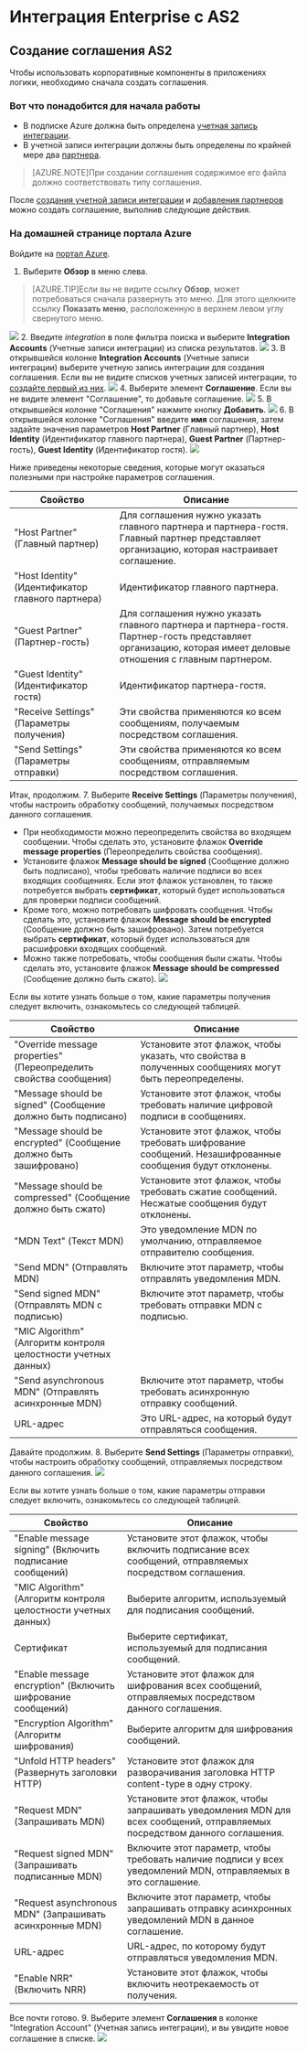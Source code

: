 <properties 
	pageTitle="Узнайте, как создать соглашение AS2 для пакета интеграции Enterprise." 
	description="Как создать соглашение AS2 для пакета интеграции Enterprise | Служба приложений Microsoft Azure" 
	services="app-service\logic" 
	documentationCenter=".net,nodejs,java"
	authors="msftman" 
	manager="erikre" 
	editor="cgronlun"/>

<tags 
	ms.service="logic-apps" 
	ms.workload="integration" 
	ms.tgt_pltfrm="na" 
	ms.devlang="na" 
	ms.topic="article" 
	ms.date="06/29/2016" 
	ms.author="deonhe"/>

# Интеграция Enterprise с AS2

## Создание соглашения AS2
Чтобы использовать корпоративные компоненты в приложениях логики, необходимо сначала создать соглашения.

### Вот что понадобится для начала работы
- В подписке Azure должна быть определена [учетная запись интеграции](./app-service-logic-enterprise-integration-accounts.md).
- В учетной записи интеграции должны быть определены по крайней мере два [партнера](./app-service-logic-enterprise-integration-partners.md).

>[AZURE.NOTE]При создании соглашения содержимое его файла должно соответствовать типу соглашения.


После [создания учетной записи интеграции](./app-service-logic-enterprise-integration-accounts.md) и [добавления партнеров](./app-service-logic-enterprise-integration-partners.md) можно создать соглашение, выполнив следующие действия.

### На домашней странице портала Azure

Войдите на [портал Azure](http://portal.azure.com "Портал Azure").
1. Выберите **Обзор** в меню слева.

>[AZURE.TIP]Если вы не видите ссылку **Обзор**, может потребоваться сначала развернуть это меню. Для этого щелкните ссылку **Показать меню**, расположенную в верхнем левом углу свернутого меню.

![](./media/app-service-logic-enterprise-integration-overview/overview-1.png)
2. Введите *integration* в поле фильтра поиска и выберите **Integration Accounts** (Учетные записи интеграции) из списка результатов. ![](./media/app-service-logic-enterprise-integration-overview/overview-2.png)
3. В открывшейся колонке **Integration Accounts** (Учетные записи интеграции) выберите учетную запись интеграции для создания соглашения. Если вы не видите списков учетных записей интеграции, то [создайте первый из них](./app-service-logic-enterprise-integration-accounts.md "Все об учетных записях интеграции"). ![](./media/app-service-logic-enterprise-integration-overview/overview-3.png)
4.  Выберите элемент **Соглашение**. Если вы не видите элемент "Соглашение", то добавьте соглашение. ![](./media/app-service-logic-enterprise-integration-agreements/agreement-1.png)
5. В открывшейся колонке "Соглашения" нажмите кнопку **Добавить**. ![](./media/app-service-logic-enterprise-integration-agreements/agreement-2.png)
6. В открывшейся колонке "Соглашения" введите **имя** соглашения, затем задайте значения параметров **Host Partner** (Главный партнер), **Host Identity** (Идентификатор главного партнера), **Guest Partner** (Партнер-гость), **Guest Identity** (Идентификатор гостя). ![](./media/app-service-logic-enterprise-integration-agreements/agreement-3.png)

Ниже приведены некоторые сведения, которые могут оказаться полезными при настройке параметров соглашения.
  
|Свойство|Описание|
|----|----|
|"Host Partner" (Главный партнер)|Для соглашения нужно указать главного партнера и партнера-гостя. Главный партнер представляет организацию, которая настраивает соглашение.|
|"Host Identity" (Идентификатор главного партнера)|Идентификатор главного партнера. |
|"Guest Partner" (Партнер-гость)|Для соглашения нужно указать главного партнера и партнера-гостя. Партнер-гость представляет организацию, которая имеет деловые отношения с главным партнером.|
|"Guest Identity" (Идентификатор гостя)|Идентификатор партнера-гостя.|
|"Receive Settings" (Параметры получения)|Эти свойства применяются ко всем сообщениям, получаемым посредством соглашения.|
|"Send Settings" (Параметры отправки)|Эти свойства применяются ко всем сообщениям, отправляемым посредством соглашения.|  
Итак, продолжим.
7. Выберите **Receive Settings** (Параметры получения), чтобы настроить обработку сообщений, получаемых посредством данного соглашения.
 
 - При необходимости можно переопределить свойства во входящем сообщении. Чтобы сделать это, установите флажок **Override message properties** (Переопределить свойства сообщения).
  - Установите флажок **Message should be signed** (Сообщение должно быть подписано), чтобы требовать наличие подписи во всех входящих сообщениях. Если этот флажок установлен, то также потребуется выбрать **сертификат**, который будет использоваться для проверки подписи сообщений.
  - Кроме того, можно потребовать шифровать сообщения. Чтобы сделать это, установите флажок **Message should be encrypted** (Сообщение должно быть зашифровано). Затем потребуется выбрать **сертификат**, который будет использоваться для расшифровки входящих сообщений.
  - Можно также потребовать, чтобы сообщения были сжаты. Чтобы сделать это, установите флажок **Message should be compressed** (Сообщение должно быть сжато). ![](./media/app-service-logic-enterprise-integration-agreements/agreement-4.png)

Если вы хотите узнать больше о том, какие параметры получения следует включить, ознакомьтесь со следующей таблицей.

|Свойство|Описание|
|----|----|
|"Override message properties" (Переопределить свойства сообщения)|Установите этот флажок, чтобы указать, что свойства в полученных сообщениях могут быть переопределены. |
|"Message should be signed" (Сообщение должно быть подписано)|Установите этот флажок, чтобы требовать наличие цифровой подписи в сообщениях.|
|"Message should be encrypted" (Сообщение должно быть зашифровано)|Установите этот флажок, чтобы требовать шифрование сообщений. Незашифрованные сообщения будут отклонены.|
|"Message should be compressed" (Сообщение должно быть сжато)|Установите этот флажок, чтобы требовать сжатие сообщений. Несжатые сообщения будут отклонены.|
|"MDN Text" (Текст MDN)|Это уведомление MDN по умолчанию, отправляемое отправителю сообщения.|
|"Send MDN" (Отправлять MDN)|Включите этот параметр, чтобы отправлять уведомления MDN.|
|"Send signed MDN" (Отправлять MDN с подписью)|Включите этот параметр, чтобы требовать отправки MDN с подписью.|
|"MIC Algorithm" (Алгоритм контроля целостности учетных данных)||
|"Send asynchronous MDN" (Отправлять асинхронные MDN)|Включите этот параметр, чтобы требовать асинхронную отправку сообщений.|
|URL-адрес|Это URL-адрес, на который будут отправляться сообщения.|
Давайте продолжим.
8. Выберите **Send Settings** (Параметры отправки), чтобы настроить обработку сообщений, отправляемых посредством данного соглашения. ![](./media/app-service-logic-enterprise-integration-agreements/agreement-5.png)

Если вы хотите узнать больше о том, какие параметры отправки следует включить, ознакомьтесь со следующей таблицей.

|Свойство|Описание|
|----|----|
|"Enable message signing" (Включить подписание сообщений)|Установите этот флажок, чтобы включить подписание всех сообщений, отправляемых посредством соглашения.|
|"MIC Algorithm" (Алгоритм контроля целостности учетных данных)|Выберите алгоритм, используемый для подписания сообщений.|
|Сертификат|Выберите сертификат, используемый для подписания сообщений.|
|"Enable message encryption" (Включить шифрование сообщений)|Установите этот флажок для шифрования всех сообщений, отправляемых посредством данного соглашения.|
|"Encryption Algorithm" (Алгоритм шифрования)|Выберите алгоритм для шифрования сообщений.|
|"Unfold HTTP headers" (Развернуть заголовки HTTP)|Установите этот флажок для разворачивания заголовка HTTP content-type в одну строку.|
|"Request MDN" (Запрашивать MDN)|Установите этот флажок, чтобы запрашивать уведомления MDN для всех сообщений, отправляемых посредством данного соглашения.|
|"Request signed MDN" (Запрашивать подписанные MDN)|Включите этот параметр, чтобы требовать наличие подписи у всех уведомлений MDN, отправляемых в это соглашение.|
|"Request asynchronous MDN" (Запрашивать асинхронные MDN)|Включите этот параметр, чтобы запрашивать отправку асинхронных уведомлений MDN в данное соглашение.|
|URL-адрес|URL-адрес, по которому будут отправляться уведомления MDN.|
|"Enable NRR" (Включить NRR)|Установите этот флажок, чтобы включить неотрекаемость от получения.|
Все почти готово.
9. Выберите элемент **Соглашения** в колонке "Integration Account" (Учетная запись интеграции), и вы увидите новое соглашение в списке. ![](./media/app-service-logic-enterprise-integration-agreements/agreement-6.png)

<!---HONumber=AcomDC_0727_2016-->